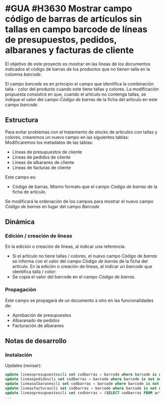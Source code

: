 # #GUA #H3630 Mostrar campo código de barras de artículos sin tallas en campo barcode de líneas de presupuestos, pedidos, albaranes y facturas de cliente

El objetivo de este proyecto es mostrar en las líneas de los documentos indicados el código de barras de los productos que no tienen talla en la columna *barcode*.

El campo *barcode* es en principio el campo que identifica la combinación talla - color del producto cuando este tiene tallas y colores. La modificación propuesta consistirá en que, cuando el artículo no contenga tallas, se indique el valor del campo *Código de barras* de la ficha del artículo en este campo *barcode*.

## Estructura

Para evitar problemas con el tratamiento de stocks de artículos con tallas y colores, crearemos un nuevo campo en las siguientes tablas:
Modificaremos los metadatos de las tablas:
* Líneas de presupuestos de cliente
* Líneas de pedidos de cliente
* Líneas de albaranes de cliente
* Líneas de facturas de cliente

Este campo es:
* Código de barras. Mismo formato que el campo *Código de barras* de la ficha de artículo.

Se modificará la ordenación de los campos para mostrar el nuevo campo *Código de barras* en lugar del campo *Barcode*

## Dinámica
### Edición / creación de líneas
En la edición o creación de líneas, al indicar una referencia:
* Si el artículo no tiene tallas / colores, el nuevo campo *Código de barras* se informa con el valor del campo *Código de barras* de la ficha del artículo.
En la edición o creación de líneas, al indicar un *barcode* que identifica talla / color:
* Se copia el valor del barcode en el campo *Código de barras*.

### Propagación
Este campo se propagará de un documento a otro en las funcionalidades de:
* Aprobación de presupuestos
* Albaranado de pedidos
* Facturación de albaranes

## Notas de desarrollo
### Instalación
Updates (revisar):
``` sql
update lineaspresupuestoscli set codbarras = barcode where barcode is not null;
update lineaspedidoscli set codbarras = barcode where barcode is not null;
update lineasalbaranescli set codbarras = barcode where barcode is not null;
update lineasfacturascli set codbarras = barcode where barcode is not null;
update lineaspresupuestoscli set codbarras = (SELECT codbarras FROM articulos WHERE barcode = lineaspresupuestoscli.barcode) where codbarras IS NULL;
...
```
